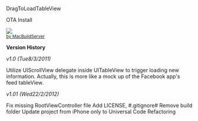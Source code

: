 DragToLoadTableView

OTA Install
<!-- MacBuildServer Install Button -->
<div class="macbuildserver-block">
    <a class="macbuildserver-button" href="http://macbuildserver.com/project/github/build/?xcode_project=DragToLoadTableView.xcodeproj&amp;target=DragToLoadTableView&amp;repo_url=https%3A%2F%2Fgithub.com%2Fhlung%2FDragToLoadTableView.git&amp;build_conf=Release" target="_blank"><img src="http://com.macbuildserver.github.s3-website-us-east-1.amazonaws.com/button_up.png"/></a><br/><sup><a href="http://macbuildserver.com/github/opensource/" target="_blank">by MacBuildServer</a></sup>
</div>
<!-- MacBuildServer Install Button -->

__Version History__

_v1.0 (Tue8/3/2011)_

Utilize UIScrollView delegate inside UITableView to trigger loading new information. Actually, this is more like a mock up of the Facebook app's feed tableView.

_v1.01 (Wed22/2/2012)_

Fix missing RootViewController file
Add LICENSE, #.gitignore#
Remove build folder
Update project from iPhone only to Universal
Code Refactoring

